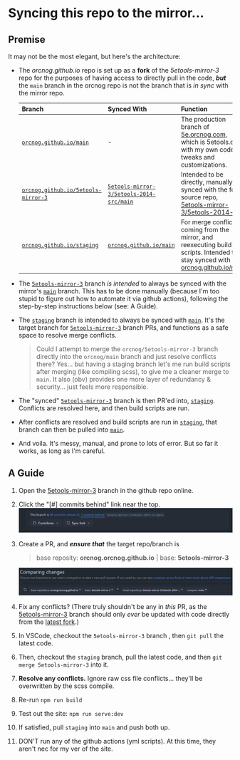 # Syncing this repo to the mirror...

## Premise
It may not be the most elegant, but here's the architecture:
* The *orcnog.github.io* repo is set up as a **fork** of the *5etools-mirror-3* repo for the purposes of having access to directly pull in the code, ***but*** the `main` branch in the orcnog repo is not the branch that is *in sync* with the mirror repo. 

    | Branch                              | Synced With | Function            |
    |-------------------------------------|-------------|--------|
    | [`orcnog.github.io/main`](https://github.com/orcnog/orcnog.github.io/tree/main)             |       -      | The production branch of [5e.orcnog.com](5e.orcnog.com), which is 5etools.com with my own code tweaks and customizations. |
    | [`orcnog.github.io/5etools-mirror-3`](https://github.com/orcnog/orcnog.github.io/tree/5etools-mirror-3) | [`5etools-mirror-3/5etools-2014-src/main`](https://github.com/5etools-mirror-3/5etools-2014-src) | Intended to be directly, manually synced with the fork source repo, [5etools-mirror-3/5etools-2014-src](https://github.com/5etools-mirror-3/5etools-2014-src). |
    | [`orcnog.github.io/staging`](https://github.com/orcnog/orcnog.github.io/tree/staging)  | [`orcnog.github.io/main`](https://github.com/orcnog/orcnog.github.io/tree/main)   | For merge conflicts coming from the mirror, and reexecuting build scripts. Intended to stay synced with [orcnog.github.io/main](https://github.com/orcnog/orcnog.github.io/tree/main)   |

* The [`5etools-mirror-3`](https://github.com/orcnog/orcnog.github.io/tree/5etools-mirror-3) branch *is intended* to always be synced with the mirror's [`main`](https://github.com/5etools-mirror-3/5etools-2014-src/tree/main) branch.  This has to be done manually (because I'm too stupid to figure out how to automate it via github actions), following the step-by-step instructions below (see: A Guide).

* The [`staging`](https://github.com/orcnog/orcnog.github.io/tree/staging) branch is intended to always be synced with [`main`](https://github.com/orcnog/orcnog.github.io/tree/main). It's the target branch for [`5etools-mirror-3`](https://github.com/orcnog/orcnog.github.io/tree/5etools-mirror-3) branch PRs, and functions as a safe space to resolve merge conflicts. 
  > Could I attempt to merge the `orcnog/5etools-mirror-3` branch directly into the `orcnog/main` branch and just resolve conflicts there? Yes... but having a staging branch let's me run build scripts after merging (like compiling scss), to give me a cleaner merge to `main`.  It also (obv) provides one more layer of redundancy & security... just feels more responsible.

* The "synced" [`5etools-mirror-3`](https://github.com/orcnog/orcnog.github.io/tree/5etools-mirror-3) branch is then PR'ed into, [`staging`](https://github.com/orcnog/orcnog.github.io/tree/staging). Conflicts are resolved here, and then build scripts are run.

* After conflicts are resolved and build scripts are run in [`staging`](https://github.com/orcnog/orcnog.github.io/tree/staging), that branch can then be pulled into [`main`](https://github.com/orcnog/orcnog.github.io/tree/main).

* And voila.  It's messy, manual, and prone to lots of error.  But so far it works, as long as I'm careful.

## A Guide
1. Open the [5etools-mirror-3](https://github.com/orcnog/orcnog.github.io/tree/5etools-mirror-3) branch in the github repo online.

2. Click the "[#] commits behind" link near the top.
   ![alt text](<Screenshot 2024-10-18 100017.jpg>)

3. Create a PR, and ***ensure that*** the target repo/branch is<br/>
   > base reposity: **orcnog.orcnog.github.io** | base: **5etools-mirror-3**

   ![alt text](<Screenshot 2024-10-18 101007.jpg>)

4. Fix any conflicts?  (There truly shouldn't be any in *this* PR, as the [5etools-mirror-3](https://github.com/orcnog/orcnog.github.io/tree/5etools-mirror-3) branch should only *ever* be updated with code directly from the [latest fork](https://github.com/5etools-mirror-3/5etools-2014-src/tree/main).)

5. In VSCode, checkout the `5etools-mirror-3` branch , then  `git pull` the latest code.
6. Then, checkout the `staging` branch, pull the latest code, and then `git merge 5etools-mirror-3` into it.
7. **Resolve any conflicts.** Ignore raw css file conflicts... they'll be overwritten by the scss compile.
8. Re-run `npm run build`
9. Test out the site: `npm run serve:dev`
10. If satisfied, pull `staging` into `main` and push both up.
11. DON'T run any of the github actions (yml scripts). At this time, they aren't nec for my ver of the site.